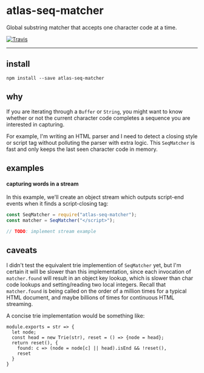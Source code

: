 # atlas-seq-matcher

Global substring matcher that accepts one character code at a time.

[![Travis](https://img.shields.io/travis/atlassubbed/atlas-seq-matcher.svg)](https://travis-ci.org/atlassubbed/atlas-seq-matcher)

---

## install

```
npm install --save atlas-seq-matcher
```

## why

If you are iterating through a `Buffer` or `String`, you might want to know whether or not the current character code completes a sequence you are interested in capturing.

For example, I'm writing an HTML parser and I need to detect a closing style or script tag without polluting the parser with extra logic. This `SeqMatcher` is fast and only keeps the last seen character code in memory.

## examples

#### capturing words in a stream

In this example, we'll create an object stream which outputs script-end events when it finds a script-closing tag:

```javascript
const SeqMatcher = require("atlas-seq-matcher");
const matcher = SeqMatcher("</script>");

// TODO: implement stream example

```

## caveats

I didn't test the equivalent trie implemention of `SeqMatcher` yet, but I'm certain it will be slower than this implementation, since each invocation of `matcher.found` will result in an object key lookup, which is slower than char code lookups and setting/reading two local integers. Recall that `matcher.found` is being called on the order of a million times for a typical HTML document, and maybe billions of times for continuous HTML streaming.

A concise trie implementation would be something like: 

```
module.exports = str => {
  let node;
  const head = new Trie(str), reset = () => {node = head};
  return reset(), {
    found: c => (node = node[c] || head).isEnd && !reset(),
    reset
  }
}
```
